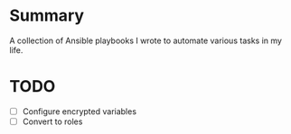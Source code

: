 # Summary
A collection of Ansible playbooks I wrote to automate various tasks in my life.

# TODO
- [ ] Configure encrypted variables
- [ ] Convert to roles

